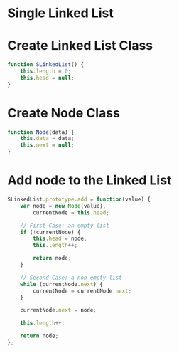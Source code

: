 # Single Linked List

# Create Linked List Class
```js
function SLinkedList() {
    this.length = 0;
    this.head = null;
}
```
# Create Node Class
```js
function Node(data) {
    this.data = data;
    this.next = null;
}
```
# Add node to the Linked List
```js
SLinkedList.prototype.add = function(value) {
    var node = new Node(value),
        currentNode = this.head;

    // First Case: an empty list
    if (!currentNode) {
        this.head = node;
        this.length++;

        return node;
    }

    // Second Case: a non-empty list
    while (currentNode.next) {
        currentNode = currentNode.next;
    }

    currentNode.next = node;

    this.length++;

    return node;
};
```
